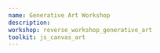 ```yaml
---
name: Generative Art Workshop
description: 
workshop: reverse_workshop_generative_art
toolkit: js_canvas_art
---
```

